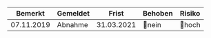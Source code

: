 |Bemerkt|Gemeldet|Frist|Behoben|Risiko|
|---|---|---|---|---|
|07.11.2019|Abnahme|31.03.2021|🔴nein|🔴hoch|
